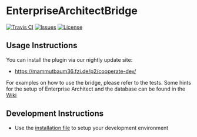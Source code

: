 # EnterpriseArchitectBridge

[![Travis CI](https://img.shields.io/travis/Cooperate-Project/EnterpriseArchitectBridge.svg)](https://travis-ci.org/Cooperate-Project/EnterpriseArchitectBridge)
[![Issues](https://img.shields.io/github/issues/Cooperate-Project/EnterpriseArchitectBridge.svg)](https://github.com/Cooperate-Project/EnterpriseArchitectBridge/issues)
[![License](https://img.shields.io/github/license/Cooperate-Project/EnterpriseArchitectBridge.svg)](https://raw.githubusercontent.com/Cooperate-Project/EnterpriseArchitectBridge/master/LICENSE)

## Usage Instructions
You can install the plugin via our nightly update site:
* https://mammutbaum36.fzi.de/p2/cooperate-dev/

For examples on how to use the bridge, please refer to the tests. Some hints for the setup of Enterprise Architect and the database can be found in the [Wiki](https://github.com/Cooperate-Project/EnterpriseArchitectBridge/wiki)

## Development Instructions
* Use the [installation file](https://github.com/Cooperate-Project/EnterpriseArchitectBridge/blob/master/DevelopmentEnvironment.p2f) to setup your development environment
